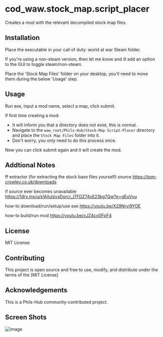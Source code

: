# cod_waw.stock_map.script_placer

Creates a mod with the relevant decompiled stock map files.

## Installation

Place the executable in your call of duty: world at war Steam folder.

If you're using a non-steam version, then let me know and ill add an option to the GUI to toggle steam/non-steam.

Place the 'Stock Map Files' folder on your desktop, you'll need to move them during the below 'Usage' step.

## Usage

Run exe, input a mod name, select a map, click submit.

If first time creating a mod:
  
- It will inform you that a directory does not exist, this is normal.
- Navigate to the `waw_root/Phils-Hub/Stock-Map Script-Placer` directory and place the `Stock Map Files` folder into it.
- Don't worry, you only need to do this process once.

Now you can click submit again and it will create the mod.

## Addtional Notes
ff extractor (for extracting the stock base files yourself)
source
https://tom-crowley.co.uk/downloads

if source ever becomes unavailable
https://1drv.ms/u/s!AjIuIzvxDorcr_I7FDZ74xE23kg7Qw?e=gEuVvu

how-to download/run/setup/use exe
https://youtu.be/X29Nrvj9YOE

how-to build/run mod
https://youtu.be/xJZ4co0FpF4

## License

MIT License

## Contributing

This project is open source and free to use, modify, and distribute under the terms of the [MIT License]

## Acknowledgements

This is a Phils-Hub community-contributed project.

## Screen Shots ##
![image](https://github.com/user-attachments/assets/c34912f4-6de6-4478-b27b-c64a26a463c1)

